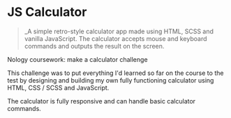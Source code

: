 # JS Calculator

> \_A simple retro-style calculator app made using HTML, SCSS and vanilla JavaScript. The calculator accepts mouse and keyboard commands and outputs the result on the screen.

Nology coursework: make a calculator challenge

This challenge was to put everything I'd learned so far on the course to the test by designing and building my own fully functioning calculator using HTML, CSS / SCSS and JavaScript.

The calculator is fully responsive and can handle basic calculator commands.

